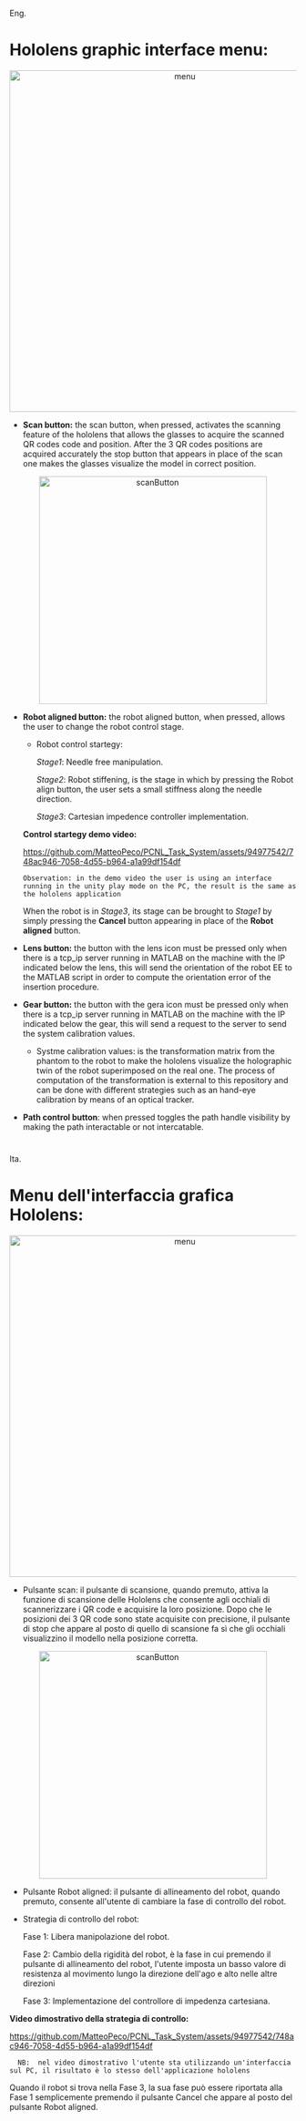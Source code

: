 Eng.

# Hololens graphic interface menu:

<p align="center">
  <img src="https://github.com/MatteoPeco/PCNL_Task_System/assets/94977542/937e08c4-a6fb-4bbe-a4f7-0f25c481c1f0" alt="menu" width="600px">
</p>

- __Scan button:__ the scan button, when pressed, activates the scanning feature of the hololens that allows the glasses to acquire the scanned QR codes code and position. After the 3 QR codes positions are acquired accurately the stop button that appears in place of the scan one makes the glasses visualize the model in correct position.

<p align="center">
  <img src="https://github.com/MatteoPeco/PCNL_Task_System/assets/94977542/b79576a7-f6bc-4ef0-b8da-2cd35f1caec3" alt="scanButton" width="400px">
</p>

- __Robot aligned button:__ the robot aligned button, when pressed, allows the user to change the robot control stage.
  - Robot control startegy: 
  
    _Stage1_: Needle free manipulation.
    
    _Stage2_: Robot stiffening, is the stage in which by pressing the Robot align button, the user sets a small stiffness along the needle direction.
    
    _Stage3_: Cartesian impedence controller implementation.
    
  __Control startegy demo video:__
  
     https://github.com/MatteoPeco/PCNL_Task_System/assets/94977542/748ac946-7058-4d55-b964-a1a99df154df 

      Observation: in the demo video the user is using an interface running in the unity play mode on the PC, the result is the same as the hololens application
    
   When the robot is in _Stage3_, its stage can be brought to _Stage1_ by simply pressing the __Cancel__ button appearing in place of the __Robot aligned__ button.
   
- __Lens button:__ the button with the lens icon must be pressed only when there is a tcp_ip server running in MATLAB on the machine with the IP indicated below the lens, this will send the orientation of the robot EE to the MATLAB script in order to compute the orientation error of the insertion procedure.

- __Gear button:__ the button with the gera icon must be pressed only when there is a tcp_ip server running in MATLAB on the machine with the IP indicated below the gear, this will send a request to the server to send the system calibration values. 
  - Systme calibration values: is the transformation matrix from the phantom to the robot to make the hololens visualize the holographic twin of the robot superimposed on the real one. The process of computation of the transformation is external to this repository and can be done with different strategies such as an hand-eye calibration by means of an optical tracker. 

- __Path control button__: when pressed toggles the path handle visibility by making the path interactable or not intercatable. 
#   
Ita.
# Menu dell'interfaccia grafica Hololens:
   
<p align="center">
  <img src="https://github.com/MatteoPeco/PCNL_Task_System/assets/94977542/937e08c4-a6fb-4bbe-a4f7-0f25c481c1f0" alt="menu" width="600px">
</p>

- Pulsante scan: il pulsante di scansione, quando premuto, attiva la funzione di scansione delle Hololens che consente agli occhiali di scannerizzare i QR code e acquisire la loro posizione. Dopo che le posizioni dei 3 QR code sono state acquisite con precisione, il pulsante di stop che appare al posto di quello di scansione fa sì che gli occhiali visualizzino il modello nella posizione corretta.

<p align="center">
  <img src="https://github.com/MatteoPeco/PCNL_Task_System/assets/94977542/b79576a7-f6bc-4ef0-b8da-2cd35f1caec3" alt="scanButton" width="400px">
</p>

- Pulsante Robot aligned: il pulsante di allineamento del robot, quando premuto, consente all'utente di cambiare la fase di controllo del robot.

- Strategia di controllo del robot:

  Fase 1: Libera manipolazione del robot.

  Fase 2: Cambio della rigidità del robot, è la fase in cui premendo il pulsante di allineamento del robot, l'utente imposta un basso valore di resistenza al movimento   lungo la direzione dell'ago e alto nelle altre direzioni

  Fase 3: Implementazione del controllore di impedenza cartesiana.

__Video dimostrativo della strategia di controllo:__

  https://github.com/MatteoPeco/PCNL_Task_System/assets/94977542/748ac946-7058-4d55-b964-a1a99df154df 

      NB:  nel video dimostrativo l'utente sta utilizzando un'interfaccia sul PC, il risultato è lo stesso dell'applicazione hololens
      
Quando il robot si trova nella Fase 3, la sua fase può essere riportata alla Fase 1 semplicemente premendo il pulsante Cancel che appare al posto del pulsante Robot aligned.
